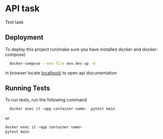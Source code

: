 
# API task
Test task





## Deployment

To deploy this project run(make sure you have installed docker and docker-compose)

```bash
  docker-compose --env-file env.dev up -d
```
in browser locate [localhost/](https://localhost/api/v1/schema/swagger-ui) to open api documentation

## Running Tests

To run tests, run the following command

```bash
  docker exec it <app container name>  pytest main
```
or
```bash
docker exec it <app container name>
pytest main
